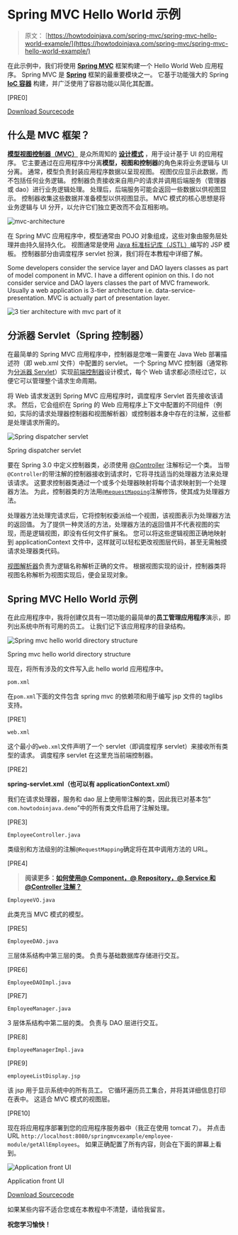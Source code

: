 # Spring MVC Hello World 示例

> 原文： [https://howtodoinjava.com/spring-mvc/spring-mvc-hello-world-example/](https://howtodoinjava.com/spring-mvc/spring-mvc-hello-world-example/)

在此示例中，我们将使用 [**Spring MVC**](//howtodoinjava.com/category/frameworks/java-spring-tutorials/spring-mvc/) 框架构建一个 Hello World Web 应用程序。 Spring MVC 是 [**Spring**](//howtodoinjava.com/java-spring-framework-tutorials/) 框架的最重要模块之一。 它基于功能强大的 Spring [**IoC 容器**](//howtodoinjava.com/spring/spring-core/different-spring-3-ioc-containers-with-example/) 构建，并广泛使用了容器功能以简化其配置。

[PRE0]

[Download Sourcecode](https://drive.google.com/file/d/0B7yo2HclmjI4WTk4NzVVenRHS2c/view?usp=sharing)

## 什么是 MVC 框架？

[**模型视图控制器（MVC）**](https://en.wikipedia.org/wiki/Model%E2%80%93view%E2%80%93controller) 是众所周知的 [**设计模式**](//howtodoinjava.com/category/design-patterns/) ，用于设计基于 UI 的应用程序。 它主要通过在应用程序中分离**模型，视图和控制器**的角色来将业务逻辑与 UI 分离。 通常，模型负责封装应用程序数据以呈现视图。 视图仅应显示此数据，而不包括任何业务逻辑。 控制器负责接收来自用户的请求并调用后端服务（管理器或 dao）进行业务逻辑处理。 处理后，后端服务可能会返回一些数据以供视图显示。 控制器收集这些数据并准备模型以供视图显示。 MVC 模式的核心思想是将业务逻辑与 UI 分开，以允许它们独立更改而不会互相影响。

![mvc-architecture](img/bb943973c7661dfd7a9a3ccf6d3aca49.jpg)

在 Spring MVC 应用程序中，模型通常由 POJO 对象组成，这些对象由服务层处理并由持久层持久化。 视图通常是使用 [Java 标准标记库（JSTL）](https://jstl.java.net/)编写的 JSP 模板。 控制器部分由调度程序 servlet 扮演，我们将在本教程中详细了解。

Some developers consider the service layer and DAO layers classes as part of model component in MVC. I have a different opinion on this. I do not consider service and DAO layers classes the part of MVC framework. Usually a web application is 3-tier architecture i.e. data-service-presentation. MVC is actually part of presentation layer.

![3 tier architecture with mvc part of it](img/778f18ed9e980e90cd7f7f6492d79384.jpg)

## 分派器 Servlet（Spring 控制器）

在最简单的 Spring MVC 应用程序中，控制器是您唯一需要在 Java Web 部署描述符（即 web.xml 文件）中配置的 servlet。 一个 Spring MVC 控制器（通常称为[分派器 Servlet](https://docs.spring.io/spring/docs/current/javadoc-api/org/springframework/web/servlet/DispatcherServlet.html)）实现[前端控制器](https://en.wikipedia.org/wiki/Front_Controller_pattern)设计模式，每个 Web 请求都必须经过它，以便它可以管理整个请求生命周期。

将 Web 请求发送到 Spring MVC 应用程序时，调度程序 Servlet 首先接收该请求。 然后，它会组织在 Spring 的 Web 应用程序上下文中配置的不同组件（例如，实际的请求处理器控制器和视图解析器）或控制器本身中存在的注解，这些都是处理请求所需的。

![Spring dispatcher servlet](img/d5871cb45a7417c9a392f3bdac785847.jpg)

Spring dispatcher servlet

要在 Spring 3.0 中定义控制器类，必须使用 [@Controller](https://docs.spring.io/spring/docs/current/javadoc-api/org/springframework/stereotype/Controller.html) 注解标记一个类。 当带`@Controller`的带注解的控制器接收到请求时，它将寻找适当的处理器方法来处理该请求。 这要求控制器类通过一个或多个处理器映射将每个请求映射到一个处理器方法。 为此，控制器类的方法用[`@RequestMapping`](https://docs.spring.io/spring/docs/current/javadoc-api/org/springframework/web/bind/annotation/RequestMapping.html)注解修饰，使其成为处理器方法。

处理器方法处理完请求后，它将控制权委派给一个视图，该视图表示为处理器方法的返回值。 为了提供一种灵活的方法，处理器方法的返回值并不代表视图的实现，而是逻辑视图，即没有任何文件扩展名。 您可以将这些逻辑视图正确地映射到 applicationContext 文件中，这样就可以轻松更改视图层代码，甚至无需触摸请求处理器类代码。

[视图解析器](https://docs.spring.io/spring/docs/current/javadoc-api/org/springframework/web/servlet/ViewResolver.html)负责为逻辑名称解析正确的文件。 根据视图实现的设计，控制器类将视图名称解析为视图实现后，便会呈现对象。

## Spring MVC Hello World 示例

在此应用程序中，我将创建仅具有一项功能的最简单的**员工管理应用程序**演示，即列出系统中所有可用的员工。 让我们记下该应用程序的目录结构。

![Spring mvc hello world directory structure](img/b9ee1a39ff1c3d158cf0a5611eddb33f.jpg)

Spring mvc hello world directory structure

现在，将所有涉及的文件写入此 hello world 应用程序中。

`pom.xml`

在`pom.xml`下面的文件包含 spring mvc 的依赖项和用于编写 jsp 文件的 taglibs 支持。

[PRE1]

`web.xml`

这个最小的`web.xml`文件声明了一个 servlet（即调度程序 servlet）来接收所有类型的请求。 调度程序 servlet 在这里充当前端控制器。

[PRE2]

**spring-servlet.xml（也可以有 applicationContext.xml）**

我们在请求处理器，服务和 dao 层上使用带注解的类，因此我已对基本包“ `com.howtodoinjava.demo`”中的所有类文件启用了注解处理。

[PRE3]

`EmployeeController.java`

类级别和方法级别的注解`@RequestMapping`确定将在其中调用方法的 URL。

[PRE4]

> **阅读更多：[如何使用@ Component，@ Repository，@ Service 和@Controller 注解？](//howtodoinjava.com/spring/spring-core/how-to-use-spring-component-repository-service-and-controller-annotations/)**

`EmployeeVO.java`

此类充当 MVC 模式的模型。

[PRE5]

`EmployeeDAO.java`

三层体系结构中第三层的类。 负责与基础数据库存储进行交互。

[PRE6]

`EmployeeDAOImpl.java`

[PRE7]

`EmployeeManager.java`

3 层体系结构中第二层的类。 负责与 DAO 层进行交互。

[PRE8]

`EmployeeManagerImpl.java`

[PRE9]

`employeeListDisplay.jsp`

该 jsp 用于显示系统中的所有员工。 它循环遍历员工集合，并将其详细信息打印在表中。 这适合 MVC 模式的视图层。

[PRE10]

现在将应用程序部署到您的应用程序服务器中（我正在使用 tomcat 7）。 并点击 URL `http://localhost:8080/springmvcexample/employee-module/getAllEmployees`。 如果正确配置了所有内容，则会在下面的屏幕上看到。

![Application front UI](img/397ca48a0891c30ed37c3b03807d7b71.jpg)

Application front UI

[Download Sourcecode](https://drive.google.com/file/d/0B7yo2HclmjI4WTk4NzVVenRHS2c/view?usp=sharing)

如果某些内容不适合您或在本教程中不清楚，请给我留言。

**祝您学习愉快！**